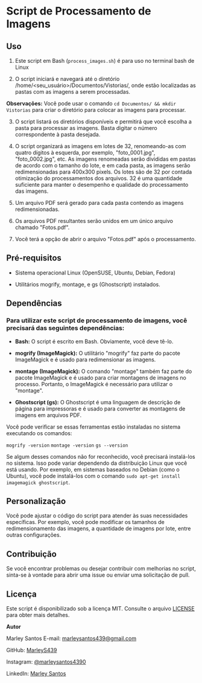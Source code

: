 # Script de Processamento de Imagens

## Uso

1. Este script em Bash (`process_images.sh`) é para uso no terminal bash de Linux

2. O script iniciará e navegará até o diretório /home/<seu_usuário>/Documentos/Vistorias/, onde estão localizadas as pastas com as imagens a serem processadas.

**Observações:**
 Você pode usar o comando `cd Documentos/ && mkdir Vistorias` para criar o diretório para colocar as imagens para processar.

3. O script listará os diretórios disponíveis e permitirá que você escolha a pasta para processar as imagens. Basta digitar o número correspondente à pasta desejada.

4. O script organizará as imagens em lotes de 32, renomeando-as com quatro dígitos à esquerda, por exemplo, "foto_0001.jpg", "foto_0002.jpg", etc. As imagens renomeadas serão divididas em pastas de acordo com o tamanho do lote, e em cada pasta, as imagens serão redimensionadas para 400x300 pixels. Os lotes são de 32 por contada otimização do processamentos dos arquivos. 32 é uma quantidade suficiente para manter o desempenho e qualidade do processamento das imagens.

5. Um arquivo PDF será gerado para cada pasta contendo as imagens redimensionadas.

6. Os arquivos PDF resultantes serão unidos em um único arquivo chamado "Fotos.pdf".

7. Você terá a opção de abrir o arquivo "Fotos.pdf" após o processamento.

## Pré-requisitos

- Sistema operacional Linux (OpenSUSE, Ubuntu, Debian, Fedora)

- Utilitários mogrify, montage, e gs (Ghostscript) instalados.

## Dependências

### Para utilizar este script de processamento de imagens, você precisará das seguintes dependências:

- **Bash:** O script é escrito em Bash. Obviamente, você deve tê-lo.

- **mogrify (ImageMagick):** O utilitário "mogrify" faz parte do pacote ImageMagick e é usado para redimensionar as imagens.

- **montage (ImageMagick):** O comando "montage" também faz parte do pacote ImageMagick e é usado para criar montagens de imagens no processo. Portanto, o ImageMagick é necessário para utilizar o "montage".

- **Ghostscript (gs):** O Ghostscript é uma linguagem de descrição de página para impressoras e é usado para converter as montagens de imagens em arquivos PDF.

Você pode verificar se essas ferramentas estão instaladas no sistema executando os comandos:

`mogrify -version`
`montage -version`
`gs --version`

Se algum desses comandos não for reconhecido, você precisará instalá-los no sistema. Isso pode variar dependendo da distribuição Linux que você está usando. Por exemplo, em sistemas baseados no Debian (como o Ubuntu), você pode instalá-los com o comando `sudo apt-get install imagemagick ghostscript`.

## Personalização

Você pode ajustar o código do script para atender às suas necessidades específicas. Por exemplo, você pode modificar os tamanhos de redimensionamento das imagens, a quantidade de imagens por lote, entre outras configurações.

## Contribuição

Se você encontrar problemas ou desejar contribuir com melhorias no script, sinta-se à vontade para abrir uma issue ou enviar uma solicitação de pull.

## Licença

Este script é disponibilizado sob a licença MIT. Consulte o arquivo [LICENSE](https://github.com/MarleyS439/Processador-de-Imagens/blob/main/LICENSE) para obter mais detalhes.

**Autor**

Marley Santos
E-mail: [marleysantos439@gmail.com](mailto:marleysantos439@gmail.com)

GitHub: [MarleyS439](https://github.com/MarleyS439/)

Instagram: [@marleysantos4390](instagram.com/marleysantos4390)

LinkedIn: [Marley Santos](https://www.linkedin.com/in/marleysantos/)
